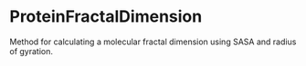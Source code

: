 # ProteinFractalDimension
Method for calculating a molecular fractal dimension using SASA and radius of gyration.
